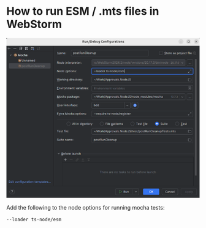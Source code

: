 # How to run ESM / .mts files in WebStorm

![](../images/webstorm.png)

Add the following to the node options for running mocha tests:
```
--loader ts-node/esm
```
